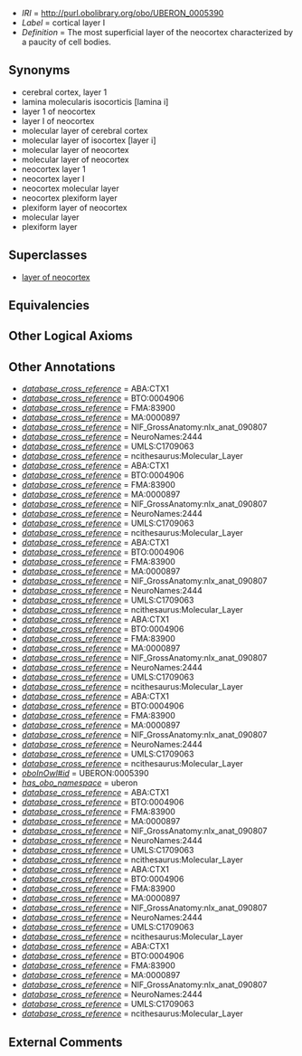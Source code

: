  * *IRI* = http://purl.obolibrary.org/obo/UBERON_0005390
 * *Label* = cortical layer I
 * *Definition* = The most superficial layer of the neocortex characterized by a paucity of cell bodies.

## Synonyms

 * cerebral cortex, layer 1
 * lamina molecularis isocorticis [lamina i]
 * layer 1 of neocortex
 * layer I of neocortex
 * molecular layer of cerebral cortex
 * molecular layer of isocortex [layer i]
 * molecular layer of neocortex
 * molecular layer of neocortex
 * neocortex layer 1
 * neocortex layer I
 * neocortex molecular layer
 * neocortex plexiform layer
 * plexiform layer of neocortex
 * molecular layer
 * plexiform layer

## Superclasses

 * [layer of neocortex](../../UBERON/01/UBERON_0002301.md)

## Equivalencies


## Other Logical Axioms


## Other Annotations

 * *[database_cross_reference](../../ef/oboInOwl#hasDbXref.md)* = ABA:CTX1
 * *[database_cross_reference](../../ef/oboInOwl#hasDbXref.md)* = BTO:0004906
 * *[database_cross_reference](../../ef/oboInOwl#hasDbXref.md)* = FMA:83900
 * *[database_cross_reference](../../ef/oboInOwl#hasDbXref.md)* = MA:0000897
 * *[database_cross_reference](../../ef/oboInOwl#hasDbXref.md)* = NIF_GrossAnatomy:nlx_anat_090807
 * *[database_cross_reference](../../ef/oboInOwl#hasDbXref.md)* = NeuroNames:2444
 * *[database_cross_reference](../../ef/oboInOwl#hasDbXref.md)* = UMLS:C1709063
 * *[database_cross_reference](../../ef/oboInOwl#hasDbXref.md)* = ncithesaurus:Molecular_Layer
 * *[database_cross_reference](../../ef/oboInOwl#hasDbXref.md)* = ABA:CTX1
 * *[database_cross_reference](../../ef/oboInOwl#hasDbXref.md)* = BTO:0004906
 * *[database_cross_reference](../../ef/oboInOwl#hasDbXref.md)* = FMA:83900
 * *[database_cross_reference](../../ef/oboInOwl#hasDbXref.md)* = MA:0000897
 * *[database_cross_reference](../../ef/oboInOwl#hasDbXref.md)* = NIF_GrossAnatomy:nlx_anat_090807
 * *[database_cross_reference](../../ef/oboInOwl#hasDbXref.md)* = NeuroNames:2444
 * *[database_cross_reference](../../ef/oboInOwl#hasDbXref.md)* = UMLS:C1709063
 * *[database_cross_reference](../../ef/oboInOwl#hasDbXref.md)* = ncithesaurus:Molecular_Layer
 * *[database_cross_reference](../../ef/oboInOwl#hasDbXref.md)* = ABA:CTX1
 * *[database_cross_reference](../../ef/oboInOwl#hasDbXref.md)* = BTO:0004906
 * *[database_cross_reference](../../ef/oboInOwl#hasDbXref.md)* = FMA:83900
 * *[database_cross_reference](../../ef/oboInOwl#hasDbXref.md)* = MA:0000897
 * *[database_cross_reference](../../ef/oboInOwl#hasDbXref.md)* = NIF_GrossAnatomy:nlx_anat_090807
 * *[database_cross_reference](../../ef/oboInOwl#hasDbXref.md)* = NeuroNames:2444
 * *[database_cross_reference](../../ef/oboInOwl#hasDbXref.md)* = UMLS:C1709063
 * *[database_cross_reference](../../ef/oboInOwl#hasDbXref.md)* = ncithesaurus:Molecular_Layer
 * *[database_cross_reference](../../ef/oboInOwl#hasDbXref.md)* = ABA:CTX1
 * *[database_cross_reference](../../ef/oboInOwl#hasDbXref.md)* = BTO:0004906
 * *[database_cross_reference](../../ef/oboInOwl#hasDbXref.md)* = FMA:83900
 * *[database_cross_reference](../../ef/oboInOwl#hasDbXref.md)* = MA:0000897
 * *[database_cross_reference](../../ef/oboInOwl#hasDbXref.md)* = NIF_GrossAnatomy:nlx_anat_090807
 * *[database_cross_reference](../../ef/oboInOwl#hasDbXref.md)* = NeuroNames:2444
 * *[database_cross_reference](../../ef/oboInOwl#hasDbXref.md)* = UMLS:C1709063
 * *[database_cross_reference](../../ef/oboInOwl#hasDbXref.md)* = ncithesaurus:Molecular_Layer
 * *[database_cross_reference](../../ef/oboInOwl#hasDbXref.md)* = ABA:CTX1
 * *[database_cross_reference](../../ef/oboInOwl#hasDbXref.md)* = BTO:0004906
 * *[database_cross_reference](../../ef/oboInOwl#hasDbXref.md)* = FMA:83900
 * *[database_cross_reference](../../ef/oboInOwl#hasDbXref.md)* = MA:0000897
 * *[database_cross_reference](../../ef/oboInOwl#hasDbXref.md)* = NIF_GrossAnatomy:nlx_anat_090807
 * *[database_cross_reference](../../ef/oboInOwl#hasDbXref.md)* = NeuroNames:2444
 * *[database_cross_reference](../../ef/oboInOwl#hasDbXref.md)* = UMLS:C1709063
 * *[database_cross_reference](../../ef/oboInOwl#hasDbXref.md)* = ncithesaurus:Molecular_Layer
 * *[oboInOwl#id](../../id/oboInOwl#id.md)* = UBERON:0005390
 * *[has_obo_namespace](../../ce/oboInOwl#hasOBONamespace.md)* = uberon
 * *[database_cross_reference](../../ef/oboInOwl#hasDbXref.md)* = ABA:CTX1
 * *[database_cross_reference](../../ef/oboInOwl#hasDbXref.md)* = BTO:0004906
 * *[database_cross_reference](../../ef/oboInOwl#hasDbXref.md)* = FMA:83900
 * *[database_cross_reference](../../ef/oboInOwl#hasDbXref.md)* = MA:0000897
 * *[database_cross_reference](../../ef/oboInOwl#hasDbXref.md)* = NIF_GrossAnatomy:nlx_anat_090807
 * *[database_cross_reference](../../ef/oboInOwl#hasDbXref.md)* = NeuroNames:2444
 * *[database_cross_reference](../../ef/oboInOwl#hasDbXref.md)* = UMLS:C1709063
 * *[database_cross_reference](../../ef/oboInOwl#hasDbXref.md)* = ncithesaurus:Molecular_Layer
 * *[database_cross_reference](../../ef/oboInOwl#hasDbXref.md)* = ABA:CTX1
 * *[database_cross_reference](../../ef/oboInOwl#hasDbXref.md)* = BTO:0004906
 * *[database_cross_reference](../../ef/oboInOwl#hasDbXref.md)* = FMA:83900
 * *[database_cross_reference](../../ef/oboInOwl#hasDbXref.md)* = MA:0000897
 * *[database_cross_reference](../../ef/oboInOwl#hasDbXref.md)* = NIF_GrossAnatomy:nlx_anat_090807
 * *[database_cross_reference](../../ef/oboInOwl#hasDbXref.md)* = NeuroNames:2444
 * *[database_cross_reference](../../ef/oboInOwl#hasDbXref.md)* = UMLS:C1709063
 * *[database_cross_reference](../../ef/oboInOwl#hasDbXref.md)* = ncithesaurus:Molecular_Layer
 * *[database_cross_reference](../../ef/oboInOwl#hasDbXref.md)* = ABA:CTX1
 * *[database_cross_reference](../../ef/oboInOwl#hasDbXref.md)* = BTO:0004906
 * *[database_cross_reference](../../ef/oboInOwl#hasDbXref.md)* = FMA:83900
 * *[database_cross_reference](../../ef/oboInOwl#hasDbXref.md)* = MA:0000897
 * *[database_cross_reference](../../ef/oboInOwl#hasDbXref.md)* = NIF_GrossAnatomy:nlx_anat_090807
 * *[database_cross_reference](../../ef/oboInOwl#hasDbXref.md)* = NeuroNames:2444
 * *[database_cross_reference](../../ef/oboInOwl#hasDbXref.md)* = UMLS:C1709063
 * *[database_cross_reference](../../ef/oboInOwl#hasDbXref.md)* = ncithesaurus:Molecular_Layer

## External Comments

